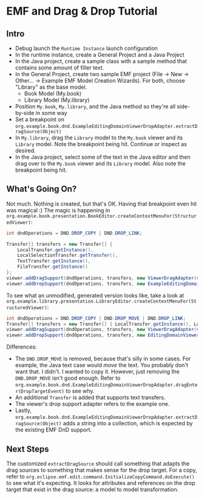 # EMF and Drag & Drop Tutorial

## Intro

* Debug launch the `Runtime Instance` launch configuration
* In the runtime instance, create a General Project and a Java Project
* In the Java project, create a sample class with a sample method that contains some amount of filler text.
* In the General Project, create two sample EMF project (File &rarr; New &rarr; Other... &rarr; Example EMF Model Creation Wizards). For both, choose "Library" as the base model.
  * Book Model (My.book)
  * Library Model (My.library)
* Position `My.book`, `My.library`, and the Java method so they're all side-by-side in some way 
* Set a breakpoint on `org.example.book.dnd.ExampleEditingDomainViewerDropAdapter.extractDragSource(Object)`
* In `My.library`, drag the `Library` model to the `My.book` viewer and its `Library` model. Note the breakpoint being hit. Continue or inspect as desired.
* In the Java project, select some of the text in the Java editor and then drag over to the `My.book` viewer and its `Library` model. Also note the breakpoint being hit.

## What's Going On?

Not much. Nothing is created, but that's OK. Having that breakpoint even hit was magical :)
The magic is happening in `org.example.book.presentation.BookEditor.createContextMenuFor(StructuredViewer)`:

```java
int dndOperations = DND.DROP_COPY | DND.DROP_LINK; 

Transfer[] transfers = new Transfer[] {
	LocalTransfer.getInstance(),
	LocalSelectionTransfer.getTransfer(),
	TextTransfer.getInstance(),
	FileTransfer.getInstance()
};
viewer.addDragSupport(dndOperations, transfers, new ViewerDragAdapter(viewer));
viewer.addDropSupport(dndOperations, transfers, new ExampleEditingDomainViewerDropAdapter(editingDomain, viewer));
```

To see what an unmodified, generated version looks like, take a look at `org.example.library.presentation.LibraryEditor.createContextMenuFor(StructuredViewer)`:

```java
int dndOperations = DND.DROP_COPY | DND.DROP_MOVE | DND.DROP_LINK;
Transfer[] transfers = new Transfer[] { LocalTransfer.getInstance(), LocalSelectionTransfer.getTransfer(), FileTransfer.getInstance() };
viewer.addDragSupport(dndOperations, transfers, new ViewerDragAdapter(viewer));
viewer.addDropSupport(dndOperations, transfers, new EditingDomainViewerDropAdapter(editingDomain, viewer));
```

Differences:

* The `DND.DROP_MOVE` is removed, because that's silly in some cases. For example, the Java text case would *move* the text. You probably don't want that. I didn't. I wanted to copy it. However, just removing the `DND.DROP_MOVE` isn't good enough. Refer to `org.example.book.dnd.ExampleEditingDomainViewerDropAdapter.dragEnter(DropTargetEvent)` to see why.
* An additional `Transfer` is added that supports text transfers.
* The viewer's drop support adapter refers to the example one.
* Lastly, `org.example.book.dnd.ExampleEditingDomainViewerDropAdapter.extractDragSource(Object)` adds a string into a collection, which is expected by the existing EMF DnD support.

## Next Steps

The customized `extractDragSource` should call something that adapts the drag
sources to something that makes sense for the drop target. For a copy, refer to
`org.eclipse.emf.edit.command.InitializeCopyCommand.doExecute()` to see what
it's expecting. It looks for attributes and references on the drop target that
exist in the drag source: a model to model transformation.

